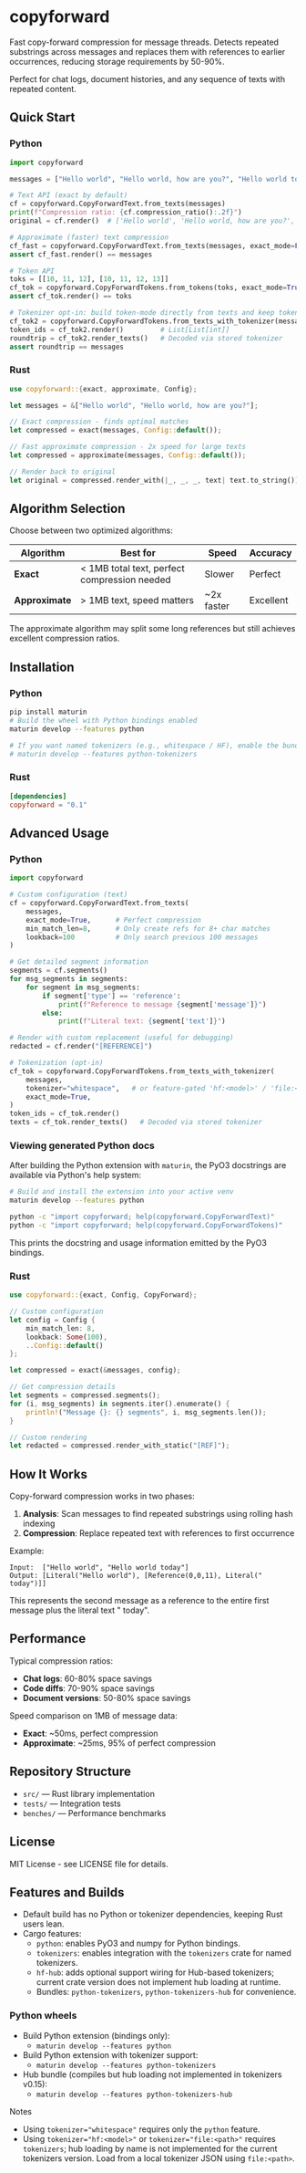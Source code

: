# copyforward

Fast copy-forward compression for message threads. Detects repeated substrings across messages and replaces them with references to earlier occurrences, reducing storage requirements by 50-90%.

Perfect for chat logs, document histories, and any sequence of texts with repeated content.

## Quick Start

### Python

```python
import copyforward

messages = ["Hello world", "Hello world, how are you?", "Hello world today"]

# Text API (exact by default)
cf = copyforward.CopyForwardText.from_texts(messages)
print(f"Compression ratio: {cf.compression_ratio():.2f}")
original = cf.render()  # ['Hello world', 'Hello world, how are you?', 'Hello world today']

# Approximate (faster) text compression
cf_fast = copyforward.CopyForwardText.from_texts(messages, exact_mode=False)
assert cf_fast.render() == messages

# Token API
toks = [[10, 11, 12], [10, 11, 12, 13]]
cf_tok = copyforward.CopyForwardTokens.from_tokens(toks, exact_mode=True)
assert cf_tok.render() == toks

# Tokenizer opt-in: build token-mode directly from texts and keep tokenizer for decoding
cf_tok2 = copyforward.CopyForwardTokens.from_texts_with_tokenizer(messages, tokenizer="whitespace", exact_mode=True)
token_ids = cf_tok2.render()         # List[List[int]]
roundtrip = cf_tok2.render_texts()   # Decoded via stored tokenizer
assert roundtrip == messages
```

### Rust

```rust
use copyforward::{exact, approximate, Config};

let messages = &["Hello world", "Hello world, how are you?"];

// Exact compression - finds optimal matches
let compressed = exact(messages, Config::default());

// Fast approximate compression - 2x speed for large texts
let compressed = approximate(messages, Config::default()); 

// Render back to original
let original = compressed.render_with(|_, _, _, text| text.to_string());
```

## Algorithm Selection

Choose between two optimized algorithms:

| Algorithm | Best for | Speed | Accuracy |
|-----------|----------|-------|----------|
| **Exact** | < 1MB total text, perfect compression needed | Slower | Perfect |
| **Approximate** | > 1MB text, speed matters | ~2x faster | Excellent |

The approximate algorithm may split some long references but still achieves excellent compression ratios.

## Installation

### Python

```bash
pip install maturin
# Build the wheel with Python bindings enabled
maturin develop --features python

# If you want named tokenizers (e.g., whitespace / HF), enable the bundle:
# maturin develop --features python-tokenizers
```

### Rust

```toml
[dependencies]
copyforward = "0.1"
```

## Advanced Usage

### Python

```python
import copyforward

# Custom configuration (text)
cf = copyforward.CopyForwardText.from_texts(
    messages,
    exact_mode=True,      # Perfect compression
    min_match_len=8,      # Only create refs for 8+ char matches
    lookback=100          # Only search previous 100 messages
)

# Get detailed segment information
segments = cf.segments()
for msg_segments in segments:
    for segment in msg_segments:
        if segment['type'] == 'reference':
            print(f"Reference to message {segment['message']}")
        else:
            print(f"Literal text: {segment['text']}")

# Render with custom replacement (useful for debugging)
redacted = cf.render("[REFERENCE]")

# Tokenization (opt-in)
cf_tok = copyforward.CopyForwardTokens.from_texts_with_tokenizer(
    messages,
    tokenizer="whitespace",   # or feature-gated 'hf:<model>' / 'file:<path>'
    exact_mode=True,
)
token_ids = cf_tok.render()
texts = cf_tok.render_texts()   # Decoded via stored tokenizer
```

### Viewing generated Python docs

After building the Python extension with `maturin`, the PyO3 docstrings are available via Python's help system:

```bash
# Build and install the extension into your active venv
maturin develop --features python

python -c "import copyforward; help(copyforward.CopyForwardText)"
python -c "import copyforward; help(copyforward.CopyForwardTokens)"
```

This prints the docstring and usage information emitted by the PyO3 bindings.

### Rust  

```rust
use copyforward::{exact, Config, CopyForward};

// Custom configuration
let config = Config {
    min_match_len: 8,
    lookback: Some(100),  
    ..Config::default()
};

let compressed = exact(&messages, config);

// Get compression details
let segments = compressed.segments();
for (i, msg_segments) in segments.iter().enumerate() {
    println!("Message {}: {} segments", i, msg_segments.len());
}

// Custom rendering
let redacted = compressed.render_with_static("[REF]");
```

## How It Works

Copy-forward compression works in two phases:

1. **Analysis**: Scan messages to find repeated substrings using rolling hash indexing
2. **Compression**: Replace repeated text with references to first occurrence

Example:
```
Input:  ["Hello world", "Hello world today"]
Output: [Literal("Hello world"), [Reference(0,0,11), Literal(" today")]]
```

This represents the second message as a reference to the entire first message plus the literal text " today".

## Performance

Typical compression ratios:
- **Chat logs**: 60-80% space savings
- **Code diffs**: 70-90% space savings  
- **Document versions**: 50-80% space savings

Speed comparison on 1MB of message data:
- **Exact**: ~50ms, perfect compression
- **Approximate**: ~25ms, 95% of perfect compression

## Repository Structure

- `src/` — Rust library implementation
- `tests/` — Integration tests  
- `benches/` — Performance benchmarks

## License

MIT License - see LICENSE file for details.

## Features and Builds

- Default build has no Python or tokenizer dependencies, keeping Rust users lean.
- Cargo features:
  - `python`: enables PyO3 and numpy for Python bindings.
  - `tokenizers`: enables integration with the `tokenizers` crate for named tokenizers.
  - `hf-hub`: adds optional support wiring for Hub-based tokenizers; current crate version does not implement hub loading at runtime.
  - Bundles: `python-tokenizers`, `python-tokenizers-hub` for convenience.

### Python wheels

- Build Python extension (bindings only):
  - `maturin develop --features python`
- Build Python extension with tokenizer support:
  - `maturin develop --features python-tokenizers`
- Hub bundle (compiles but hub loading not implemented in tokenizers v0.15):
  - `maturin develop --features python-tokenizers-hub`

Notes
- Using `tokenizer="whitespace"` requires only the `python` feature.
- Using `tokenizer="hf:<model>"` or `tokenizer="file:<path>"` requires `tokenizers`; hub loading by name is not implemented for the current tokenizers version. Load from a local tokenizer JSON using `file:<path>`.
